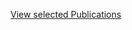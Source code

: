 [View selected Publications](https://docs.google.com/spreadsheets/d/1qJp2BzFlMOybP5HWUzcAhzg1JwX7KuEXM1TUDHKMUaE/edit?pli=1#gid=0)
